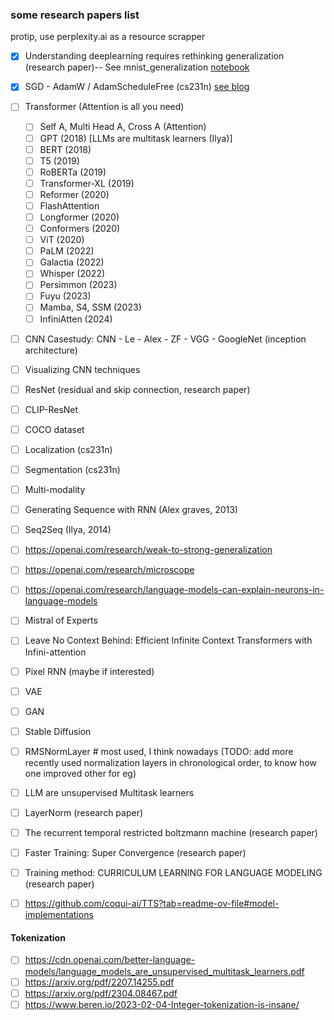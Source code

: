 ### some research papers list

protip, use  perplexity.ai as a resource scrapper

- [x] Understanding deeplearning requires rethinking generalization (research paper)-- See mnist_generalization [notebook](./mnist_generalization.ipynb)
- [x] SGD - AdamW / AdamScheduleFree (cs231n) [see blog](https://akash5100.github.io/blog/2024/04/12/Optimization_techniques.html)
- [ ] Transformer (Attention is all you need)
  - [ ] Self A, Multi Head A, Cross A (Attention)
  - [ ] GPT (2018) [LLMs are multitask learners (Ilya)]
  - [ ] BERT (2018)
  - [ ] T5 (2019)
  - [ ] RoBERTa (2019)
  - [ ] Transformer-XL (2019)
  - [ ] Reformer (2020)
  - [ ] FlashAttention
  - [ ] Longformer (2020)
  - [ ] Conformers (2020)
  - [ ] ViT (2020)
  - [ ] PaLM (2022)
  - [ ] Galactia (2022)
  - [ ] Whisper (2022)
  - [ ] Persimmon (2023)
  - [ ] Fuyu (2023)
  - [ ] Mamba, S4, SSM (2023)
  - [ ] InfiniAtten (2024)

- [ ] CNN Casestudy: CNN - Le - Alex - ZF - VGG - GoogleNet (inception architecture)
- [ ] Visualizing CNN techniques
- [ ] ResNet (residual and skip connection, research paper)
- [ ] CLIP-ResNet
- [ ] COCO dataset 
- [ ] Localization (cs231n)
- [ ] Segmentation (cs231n)


- [ ] Multi-modality
- [ ] Generating Sequence with RNN (Alex graves, 2013)
- [ ] Seq2Seq (Ilya, 2014)
- [ ] https://openai.com/research/weak-to-strong-generalization
- [ ] https://openai.com/research/microscope
- [ ] https://openai.com/research/language-models-can-explain-neurons-in-language-models
- [ ] Mistral of Experts
- [ ] Leave No Context Behind: Efficient Infinite Context Transformers with Infini-attention



- [ ] Pixel RNN (maybe if interested)
- [ ] VAE
- [ ] GAN
- [ ] Stable Diffusion

- [ ] RMSNormLayer # most used, I think nowadays
(TODO: add more recently used normalization layers in chronological order, to know how one improved other for eg)

- [ ] LLM are unsupervised Multitask learners
- [ ] LayerNorm (research paper)
- [ ] The recurrent temporal restricted boltzmann machine (research paper)
- [ ] Faster Training: Super Convergence (research paper)
- [ ] Training method: CURRICULUM LEARNING FOR LANGUAGE MODELING (research paper)

- [ ] https://github.com/coqui-ai/TTS?tab=readme-ov-file#model-implementations

#### Tokenization

- [ ] https://cdn.openai.com/better-language-models/language_models_are_unsupervised_multitask_learners.pdf
- [ ] https://arxiv.org/pdf/2207.14255.pdf
- [ ] https://arxiv.org/pdf/2304.08467.pdf
- [ ] https://www.beren.io/2023-02-04-Integer-tokenization-is-insane/
